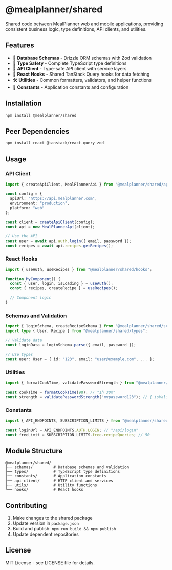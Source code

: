 # @mealplanner/shared

Shared code between MealPlanner web and mobile applications, providing consistent business logic, type definitions, API clients, and utilities.

## Features

- 🔧 **Database Schemas** - Drizzle ORM schemas with Zod validation
- 🎯 **Type Safety** - Complete TypeScript type definitions
- 🔗 **API Client** - Type-safe API client with service layers
- 🎣 **React Hooks** - Shared TanStack Query hooks for data fetching
- 🛠️ **Utilities** - Common formatters, validators, and helper functions
- 📐 **Constants** - Application constants and configuration

## Installation

```bash
npm install @mealplanner/shared
```

## Peer Dependencies

```bash
npm install react @tanstack/react-query zod
```

## Usage

### API Client

```typescript
import { createApiClient, MealPlannerApi } from "@mealplanner/shared/api-client";

const config = {
  apiUrl: "https://api.mealplanner.com",
  environment: "production",
  platform: "web"
};

const client = createApiClient(config);
const api = new MealPlannerApi(client);

// Use the API
const user = await api.auth.login({ email, password });
const recipes = await api.recipes.getRecipes();
```

### React Hooks

```typescript
import { useAuth, useRecipes } from "@mealplanner/shared/hooks";

function MyComponent() {
  const { user, login, isLoading } = useAuth();
  const { recipes, createRecipe } = useRecipes();

  // Component logic
}
```

### Schemas and Validation

```typescript
import { loginSchema, createRecipeSchema } from "@mealplanner/shared/schemas";
import type { User, Recipe } from "@mealplanner/shared/types";

// Validate data
const loginData = loginSchema.parse({ email, password });

// Use types
const user: User = { id: "123", email: "user@example.com", ... };
```

### Utilities

```typescript
import { formatCookTime, validatePasswordStrength } from "@mealplanner/shared/utils";

const cookTime = formatCookTime(90); // "1h 30m"
const strength = validatePasswordStrength("mypassword123"); // { isValid: false, ... }
```

### Constants

```typescript
import { API_ENDPOINTS, SUBSCRIPTION_LIMITS } from "@mealplanner/shared/constants";

const loginUrl = API_ENDPOINTS.AUTH.LOGIN; // "/api/login"
const freeLimit = SUBSCRIPTION_LIMITS.free.recipeQueries; // 50
```

## Module Structure

```
@mealplanner/shared/
├── schemas/         # Database schemas and validation
├── types/           # TypeScript type definitions
├── constants/       # Application constants
├── api-client/      # HTTP client and services
├── utils/           # Utility functions
└── hooks/           # React hooks
```

## Contributing

1. Make changes to the shared package
2. Update version in `package.json`
3. Build and publish: `npm run build && npm publish`
4. Update dependent repositories

## License

MIT License - see LICENSE file for details.